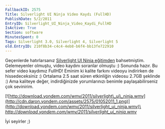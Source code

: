 ```yaml
---
FallbackID: 2575
Title: Silverlight UI Ninja Video Kaydı (FullHD)
PublishDate: 5/2/2011
EntryID: Silverlight_UI_Ninja_Video_Kaydi_FullHD
IsActive: True
Section: software
MinutesSpent: 0
Tags: Silverlight 3.0, Silverlight 4, Silverlight 5
old.EntryID: 210f8b34-c4c4-4eb8-b6f4-bb13fe722910
---
```

Geçenlerde hatırlarsanız [Silverlight UI Ninja
eğitimden](http://daron.yondem.com/tr/post/a0de2036-d62f-4d8c-85f1-ebd868044dbc)
bahsetmiştim. Gelemeyenler olmuştu, video kaydını soranlar olmuştu :)
Sonunda hazır. Bu sefer video kaydımız FullHD! Eminim ki kalite farkını
videoyu indirirken de hissedeceksiniz :) Ortalama 2.5 saat süren
etkinliğin videosu 2.7GB şeklinde :) Ama kaliteye değer, indirdiğinizde
yorumlarınızı benimle paylaşabilirseniz çok sevinirim.

[![http://download.yondem.com/wmv/2011/silverlight\_ui\_ninja.wmv](http://cdn.daron.yondem.com/assets/2575/01052011_1.png)](http://download.yondem.com/wmv/2011/silverlight_ui_ninja.wmv)\
 *<http://download.yondem.com/wmv/2011/silverlight_ui_ninja.wmv>*

İyi seyirler ;)


